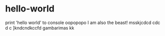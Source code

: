 # hello-world
print 'hello world' to console
oopopopo
I am also the beast!
msskjcdcd cdc d c
]kndcndkccfd
gambarimas
kk
